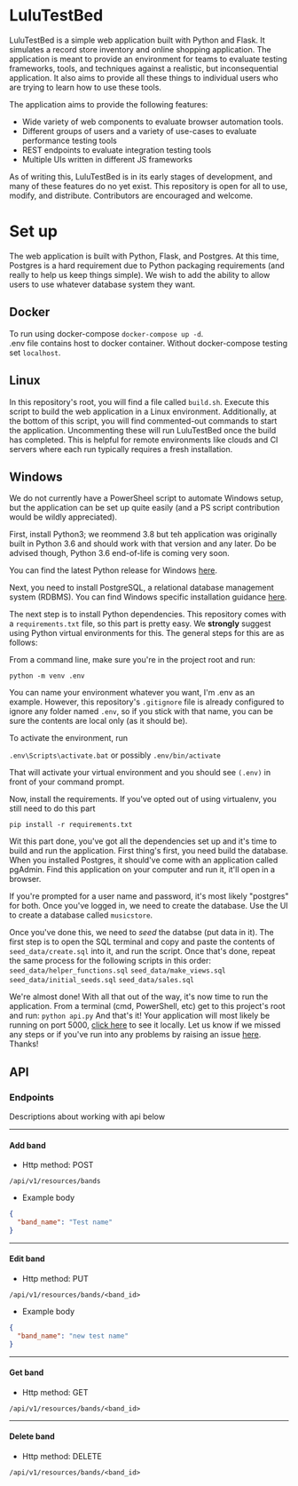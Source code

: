 # LuluTestBed

LuluTestBed is a simple web application built with Python and Flask. It simulates a
record store inventory and online shopping application. The application is meant to
provide an environment for teams to evaluate testing frameworks, tools, and techniques
against a realistic, but inconsequential application. It also aims to provide all
these things to individual users who are trying to learn how to use these tools.

The application aims to provide the following features:
* Wide variety of web components to evaluate browser automation tools.
* Different groups of users and a variety of use-cases to evaluate performance testing tools
* REST endpoints to evaluate integration testing tools
* Multiple UIs written in different JS frameworks

As of writing this, LuluTestBed is in its early stages of development, and many of
these features do no yet exist. This repository is open for all to use, modify, and
distribute. Contributors are encouraged and welcome.

# Set up

The web application is built with Python, Flask, and Postgres. At this time,
Postgres is a hard requirement due to Python packaging requirements (and really 
to help us keep things simple). We wish to add the ability to allow users to
use whatever database system they want.

## Docker
To run using docker-compose ```docker-compose up -d```.  
.env file contains host to docker container. Without docker-compose 
testing set ```localhost```.

## Linux

In this repository's root, you will find a file called `build.sh`. Execute
this script to build the web application in a Linux environment. Additionally,
at the bottom of this script, you will find commented-out commands to start
the application. Uncommenting these will run LuluTestBed once the build has
completed. This is helpful for remote environments like clouds and CI servers
where each run typically requires a fresh installation.

## Windows

We do not currently have a PowerSheel script to automate Windows setup, but
the application can be set up quite easily (and a PS script contribution
would be wildly appreciated).

First, install Python3; we reommend 3.8 but teh application was originally
built in Python 3.6 and should work with that version and any later. Do
be advised though, Python 3.6 end-of-life is coming very soon.

You can find the latest Python release for Windows [here](https://www.python.org/downloads/windows/).

Next, you need to install PostgreSQL, a relational database management system
(RDBMS). You can find Windows specific installation guidance [here](https://www.postgresql.org/download/windows/).

The next step is to install Python dependencies. This repository
comes with a `requirements.txt` file, so this part is pretty easy. We **strongly**
suggest using Python virtual environments for this. The general steps
for this are as follows:

From a command line, make sure you're in the project root and run:

`python -m venv .env`

You can name your environment whatever you want, I'm .env as an example.
However, this repository's `.gitignore` file is already configured to ignore
any folder named `.env`, so if you stick with that name, you can be sure
the contents are local only (as it should be).

To activate the environment, run

`.env\Scripts\activate.bat`
or possibly
`.env/bin/activate`

That will activate your virtual environment and you should see `(.env)`
in front of your command prompt.

Now, install the requirements. If you've opted out of using virtualenv,
you still need to do this part

`pip install -r requirements.txt`

Wit this part done, you've got all the dependencies set up and it's time
to build and run the application. First thing's first, you need build the
database. When you installed Postgres, it should've come with an application
called pgAdmin. Find this application on your computer and run it, it'll
open in a browser.

If you're prompted for a user name and password, it's most likely "postgres"
for both. Once you've logged in, we need to create the database. Use the UI
to create a database called `musicstore`.

Once you've done this, we need to *seed* the databse (put data in it). The
first step is to open the SQL terminal and copy and paste the contents
of `seed_data/create.sql` into it, and run the script. Once that's done,
repeat the same process for the following scripts in this order:
`seed_data/helper_functions.sql`
`seed_data/make_views.sql`
`seed_data/initial_seeds.sql`
`seed_data/sales.sql`

We're almost done! With all that out of the way, it's now time to
run the application. From a terminal (cmd, PowerShell, etc) get to
this project's root and run:
`python api.py`
And that's it! Your application will most likely be running on
port 5000, [click here](localhost:5000) to see it locally. Let us
know if we missed any steps or if you've run into any problems by
raising an issue [here](https://github.com/erik-whiting/LuluTestBed/issues/new/choose). Thanks!


## API

### Endpoints
Descriptions about working with api below  

---
#### Add band  
* Http method: POST
```
/api/v1/resources/bands
```
* Example body
```json
{
  "band_name": "Test name"
}
```
---
#### Edit band
* Http method: PUT
```
/api/v1/resources/bands/<band_id>
```
* Example body
```json
{
  "band_name": "new test name"
}
```
---
#### Get band
* Http method: GET
```
/api/v1/resources/bands/<band_id>
```
---
#### Delete band
* Http method: DELETE
```
/api/v1/resources/bands/<band_id>
```